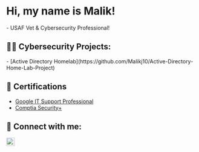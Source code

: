 <h1>Hi, my name is Malik! </h1>
- USAF Vet & Cybersecurity Professional!

<h2>👨‍💻 Cybersecurity Projects:</h2>
  - [Active Directory Homelab](https://github.com/Malikj10/Active-Directory-Home-Lab-Project)

<h2>📃 Certifications </h2>

- [Google IT Support Professional](https://www.coursera.org/account/accomplishments/certificate/HG4N5BUDX2WE)
- [Comptia Security+](https://acrobat.adobe.com/id/urn:aaid:sc:us:474c868a-e683-41cd-9063-3f6cd396533b)

<h2> 🤳 Connect with me:</h2>

[<img align="left" alt="Malik Johnson | LinkedIn" width="22px" src="https://cdn.jsdelivr.net/npm/simple-icons@v3/icons/linkedin.svg" />][linkedin]


[linkedin]: https://www.linkedin.com/in/malik-johnson-6460a5225



